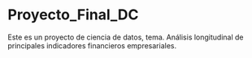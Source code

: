 # Proyecto_Final_DC
Este es un proyecto de ciencia de datos, tema. Análisis longitudinal de principales indicadores financieros empresariales.
